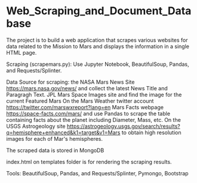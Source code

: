 # Web_Scraping_and_Document_Database

The project is to build a web application that scrapes various websites for data related to the Mission to Mars and displays the information in a single HTML page.

Scraping (scrapemars.py):
Use Jupyter Notebook, BeautifulSoup, Pandas, and Requests/Splinter.

Data Source for scraping:
the NASA Mars News Site https://mars.nasa.gov/news/ and collect the latest News Title and Paragragh Text. 
JPL Mars Space Images site and find the image for the current Featured Mars 
On the Mars Weather twitter account https://twitter.com/marswxreport?lang=en 
 Mars Facts webpage https://space-facts.com/mars/ and use Pandas to scrape the table containing facts about the planet including Diameter, Mass, etc.
On the USGS Astrogeology site https://astrogeology.usgs.gov/search/results?q=hemisphere+enhanced&k1=target&v1=Mars to obtain high resolution images for each of Mar's hemispheres.

The scraped data is stored in MongoDB

index.html on templates folder is for rendering the scraping results.

Tools: BeautifulSoup, Pandas, and Requests/Splinter, Pymongo, Bootstrap

